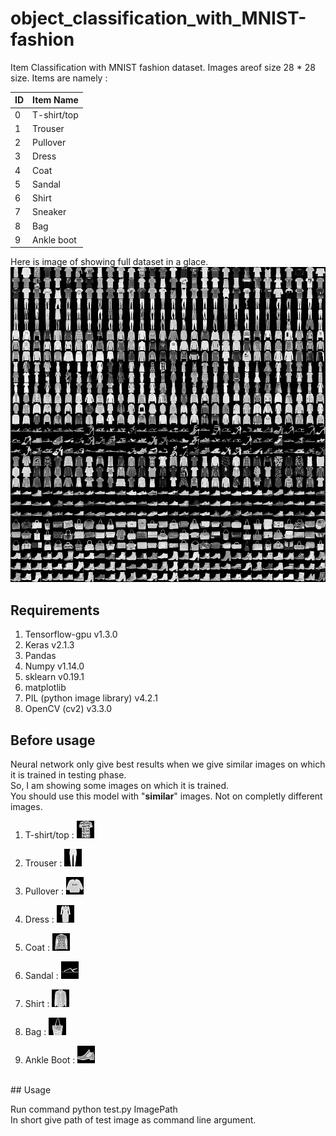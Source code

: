 # object_classification_with_MNIST-fashion
Item Classification with MNIST fashion dataset. Images areof size 28 * 28 size.
Items are namely : <br/>

| ID | Item Name  |
| -- | ---------- |
| 0  | T-shirt/top|
| 1  | Trouser    |
| 2  | Pullover   |
| 3  | Dress      |
| 4  | Coat       |
| 5  | Sandal     |
| 6  | Shirt      |
| 7  | Sneaker    |
| 8  | Bag        |
| 9  | Ankle boot |

Here is image of showing full dataset in a glace. <br/>
![alt text](https://github.com/prashant-kikani/object_classification_with_MNIST-fashion/blob/master/fashion-mnist-sprite.png)
## Requirements
1. Tensorflow-gpu v1.3.0
2. Keras v2.1.3
3. Pandas
4. Numpy v1.14.0
5. sklearn v0.19.1
6. matplotlib
7. PIL (python image library) v4.2.1
8. OpenCV (cv2) v3.3.0


## Before usage
Neural network only give best results when we give similar images on which it is trained in testing phase.<br/> 
So, I am showing some images on which it is trained.<br/>
You should use this model with "<b>similar</b>" images. Not on completly different images.
1. T-shirt/top : 
![alt text](https://github.com/prashant-kikani/object_classification_with_MNIST-fashion/blob/master/sample_images/T-shirt-top.jpg)

2. Trouser : 
![alt text](https://github.com/prashant-kikani/object_classification_with_MNIST-fashion/blob/master/sample_images/Trouser1.jpg)

3. Pullover : 
![alt text](https://github.com/prashant-kikani/object_classification_with_MNIST-fashion/blob/master/sample_images/pullover1.jpg)

4. Dress : 
![alt text](https://github.com/prashant-kikani/object_classification_with_MNIST-fashion/blob/master/sample_images/Dressp.jpg)

5. Coat : 
![alt text](https://github.com/prashant-kikani/object_classification_with_MNIST-fashion/blob/master/sample_images/Coat1.jpg)

6. Sandal : 
![alt text](https://github.com/prashant-kikani/object_classification_with_MNIST-fashion/blob/master/sample_images/Sandal1.jpg)

7. Shirt : 
![alt text](https://github.com/prashant-kikani/object_classification_with_MNIST-fashion/blob/master/sample_images/Shirt1.jpg)

8. Bag : 
![alt text](https://github.com/prashant-kikani/object_classification_with_MNIST-fashion/blob/master/sample_images/Bag1.jpg)

9. Ankle Boot : 
![alt text](https://github.com/prashant-kikani/object_classification_with_MNIST-fashion/blob/master/sample_images/Ankle_boot1.jpg)

<br />
## Usage

Run command 
python test.py ImagePath
<br/>
In short give path of test image as command line argument.

